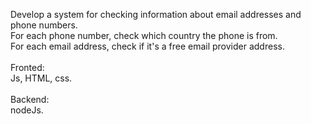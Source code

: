 Develop a system for checking information about email addresses and phone numbers. <br>
For each phone number, check which country the phone is from.<br>
For each email address, check if it's a free email provider address.<br>
<br>
Fronted:<br>
Js, HTML, css.<br>
<br>
Backend:<br>
nodeJs.
